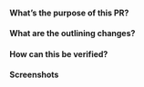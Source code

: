 #### What’s the purpose of this PR?

<!--- Explain the background as to why this PR exists. --->

#### What are the outlining changes?

<!--- Provide bullet list outlining changes. --->

#### How can this be verified?

<!--- Explain how this PR can be tested and verified. --->

#### Screenshots

<!--- Add images or remove section if irrelevant. --->
